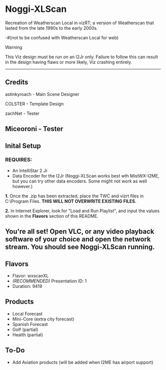 # Noggi-XLScan
Recreation of Weatherscan Local in vizRT; a version of Weatherscan that lasted from the late 1990s to the early 2000s.

-#(not to be confused with Weatherscan Local for web)

>[!WARNING]
> This Viz design must be run on an I2Jr only. Failure to follow this can result in the design having flaws or more likely, Viz crashing entirely.
-----------------------------------------------------------------------------------------------------------------
## Credits

astinkyroach - Main Scene Designer

COLSTER - Template Design

zachNet - Tester

Miceoroni - Tester
-----------------------------------------------------------------------------------------------------------------
## Inital Setup

### REQUIRES:

 - An IntelliStar 2 Jr
 - Data Encoder for the I2Jr (Noggi-XLScan works best wth MistWX-I2ME, but you can try other data encoders. Some might not work as well however.)

**1.** Once the .zip has been extracted, place the TWC and vizrt files in C:\Program Files\. **THIS WILL NOT OVERWRITE EXISTING FILES.**

**2.** In Internet Explorer, look for "Load and Run Playlist", and input the values shown in the **Flavors** section of this README.

You're all set! Open VLC, or any video playback software of your choice and open the network stream. You should see Noggi-XLScan running.
-----------------------------------------------------------------------------------------------------------------

## Flavors

- Flavor: wxscanXL
- *(RECOMMENDED)* Presentation ID: 1
- Duration: 9419


## Products

- Local Forecast
- Mini-Core (extra city forecast)
- Spanish Forecast
- Golf (partial)
- Health (partial)

## To-Do

- Add Aviation products (will be added when I2ME has airport support)
